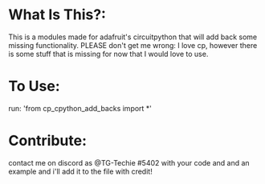 # What Is This?:
This is a modules made for adafruit's circuitpython that will add back some missing functionality. PLEASE don't get me wrong: I love cp, however there is some stuff that is missing for now that I would love to use. 

# To Use: 
run:
'from cp_cpython_add_backs import *'

# Contribute:
contact me on discord as @TG-Techie #5402 with your code and and an example and i'll add it to the file with credit!
